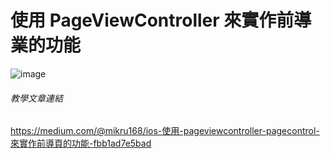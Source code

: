# 使用 PageViewController 來實作前導業的功能

![image](https://github.com/mikru1688/PageViewControllerDemo/blob/master/PageViewControllerDemo.gif)

###### 教學文章連結
https://medium.com/@mikru168/ios-使用-pageviewcontroller-pagecontrol-來實作前導頁的功能-fbb1ad7e5bad
